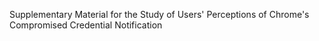 
Supplementary Material for the Study of Users' Perceptions of Chrome's Compromised Credential Notification
